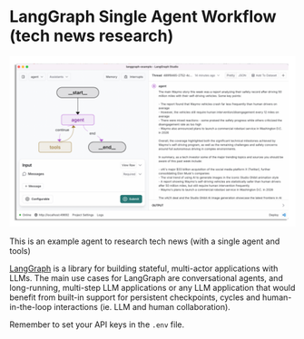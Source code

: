 # LangGraph Single Agent Workflow (tech news research)

![](static/agent_ui.png)

This is an example agent to research tech news (with a single agent and tools)

[LangGraph](https://github.com/langchain-ai/langgraph) is a library for building stateful, multi-actor applications with LLMs. The main use cases for LangGraph are conversational agents, and long-running, multi-step LLM applications or any LLM application that would benefit from built-in support for persistent checkpoints, cycles and human-in-the-loop interactions (ie. LLM and human collaboration).

Remember to set your API keys in the `.env` file.